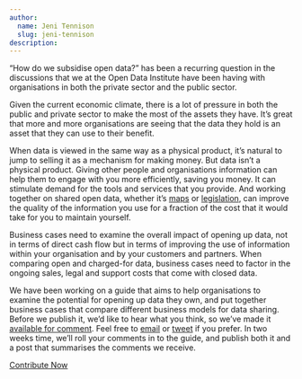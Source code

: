 ```yaml
---
author:
  name: Jeni Tennison
  slug: jeni-tennison
description: 
---
```


<p>&ldquo;How do we subsidise open data?&rdquo; has been a recurring question in the discussions that we at the Open Data Institute have been having with organisations in both the private sector and the public sector.</p>

<p>Given the current economic climate, there is a lot of pressure in both the public and private sector to make the most of the assets they have. It&rsquo;s great that more and more organisations are seeing that the data they hold is an asset that they can use to their benefit.</p>

<p>When data is viewed in the same way as a physical product, it&rsquo;s natural to jump to selling it as a mechanism for making money. But data isn&rsquo;t a physical product. Giving other people and organisations information can help them to engage with you more efficiently, saving you money. It can stimulate demand for the tools and services that you provide. And working together on shared open data, whether it&rsquo;s <a rel="external" href="http://www.openstreetmap.org/">maps</a> or <a rel="external" href="http://blog.okfn.org/2012/10/04/worlds-first-real-commercial-open-data-curation-project/">legislation</a>, can improve the quality of the information you use for a fraction of the cost that it would take for you to maintain yourself.</p>

<p>Business cases need to examine the overall impact of opening up data, not in terms of direct cash flow but in terms of improving the use of information within your organisation and by your customers and partners. When comparing open and charged-for data, business cases need to factor in the ongoing sales, legal and support costs that come with closed data.</p>

<p>We have been working on a guide that aims to help organisations to examine the potential for opening up data they own, and put together business cases that compare different business models for data sharing. Before we publish it, we&rsquo;d like to hear what you think, so we&rsquo;ve made it <a rel="external" href="http://personal.crocodoc.com/4t2sJhn">available for comment</a>. Feel free to <a href="&#109;&#097;&#105;&#108;&#116;&#111;:&#106;&#101;&#110;&#105;&#064;&#116;&#104;&#101;&#111;&#100;&#105;&#046;&#111;&#114;&#103;&#063;&#115;&#117;&#098;&#106;&#101;&#099;&#116;&#061;&#066;&#117;&#115;&#105;&#110;&#101;&#115;&#115;&#037;&#050;&#048;&#067;&#097;&#115;&#101;&#115;&#037;&#071;&#117;&#105;&#100;&#101;">email</a> or <a rel="external" href="https://twitter.com/ukodi">tweet</a> if you prefer. In two weeks time, we&rsquo;ll roll your comments in to the guide, and publish both it and a post that summarises the comments we receive.</p>

<p><a rel="external" href="http://personal.crocodoc.com/4t2sJhn">Contribute Now</a></p>
